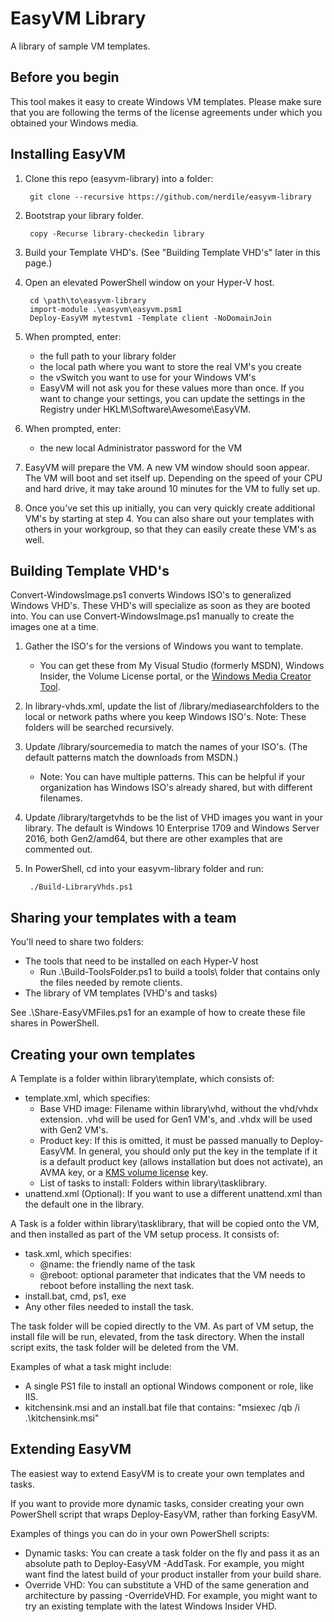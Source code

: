 # EasyVM Library #

A library of sample VM templates.


## Before you begin ##

This tool makes it easy to create Windows VM templates.  Please make sure that you are following the terms of the license agreements under which you obtained your Windows media.


## Installing EasyVM ##

1. Clone this repo (easyvm-library) into a folder:

        git clone --recursive https://github.com/nerdile/easyvm-library

2. Bootstrap your library folder.

        copy -Recurse library-checkedin library

3. Build your Template VHD's.  (See "Building Template VHD's" later in this page.)

4. Open an elevated PowerShell window on your Hyper-V host.

        cd \path\to\easyvm-library
        import-module .\easyvm\easyvm.psm1
        Deploy-EasyVM mytestvm1 -Template client -NoDomainJoin

5. When prompted, enter:
   - the full path to your library folder
   - the local path where you want to store the real VM's you create
   - the vSwitch you want to use for your Windows VM's
   - EasyVM will not ask you for these values more than once.  If you want to change your settings, you can update the settings in the Registry under HKLM\Software\Awesome\EasyVM.

6. When prompted, enter:
   - the new local Administrator password for the VM

7. EasyVM will prepare the VM.  A new VM window should soon appear.  The VM will boot and set itself up.  Depending on the speed of your CPU and hard drive, it may take around 10 minutes for the VM to fully set up.

8. Once you've set this up initially, you can very quickly create additional VM's by starting at step 4.  You can also share out your templates with others in your workgroup, so that they can easily create these VM's as well.


## Building Template VHD's ##

Convert-WindowsImage.ps1 converts Windows ISO's to generalized Windows VHD's.  These VHD's will specialize as soon as they are booted into.  You can use Convert-WindowsImage.ps1 manually to create the images one at a time.

1. Gather the ISO's for the versions of Windows you want to template. 
   - You can get these from My Visual Studio (formerly MSDN), Windows Insider, the Volume License portal, or the [Windows Media Creator Tool](https://www.bing.com/search?q=windows+media+creation+tool).

2. In library-vhds.xml, update the list of /library/mediasearchfolders to the local or network paths where you keep Windows ISO's.  Note: These folders will be searched recursively.

3. Update /library/sourcemedia to match the names of your ISO's.  (The default patterns match the downloads from MSDN.)
   - Note: You can have multiple patterns.  This can be helpful if your organization has Windows ISO's already shared, but with different filenames.

4. Update /library/targetvhds to be the list of VHD images you want in your library.  The default is Windows 10 Enterprise 1709 and Windows Server 2016, both Gen2/amd64, but there are other examples that are commented out.

5. In PowerShell, cd into your easyvm-library folder and run:

        ./Build-LibraryVhds.ps1


## Sharing your templates with a team ##

You'll need to share two folders:
- The tools that need to be installed on each Hyper-V host
    - Run .\Build-ToolsFolder.ps1 to build a tools\ folder that contains only the files needed by remote clients.
- The library of VM templates (VHD's and tasks)

See .\Share-EasyVMFiles.ps1 for an example of how to create these file shares in PowerShell.


## Creating your own templates ##

A Template is a folder within library\template, which consists of:
- template.xml, which specifies:
    - Base VHD image: Filename within library\vhd, without the vhd/vhdx extension.  .vhd will be used for Gen1 VM's, and .vhdx will be used with Gen2 VM's.
    - Product key: If this is omitted, it must be passed manually to Deploy-EasyVM.  In general, you should only put the key in the template if it is a default product key (allows installation but does not activate), an AVMA key, or a [KMS volume license](https://technet.microsoft.com/en-us/library/jj612867(v=ws.11).aspx) key.
    - List of tasks to install:  Folders within library\tasklibrary.
- unattend.xml (Optional): If you want to use a different unattend.xml than the default one in the library.

A Task is a folder within library\tasklibrary, that will be copied onto the VM, and then installed as part of the VM setup process.  It consists of:
- task.xml, which specifies:
    - @name: the friendly name of the task
    - @reboot: optional parameter that indicates that the VM needs to reboot before installing the next task.
- install.bat, cmd, ps1, exe
- Any other files needed to install the task.

The task folder will be copied directly to the VM.  As part of VM setup, the install file will be run, elevated, from the task directory.  When the install script exits, the task folder will be deleted from the VM.

Examples of what a task might include:
- A single PS1 file to install an optional Windows component or role, like IIS.
- kitchensink.msi and an install.bat file that contains: "msiexec /qb /i .\kitchensink.msi"


## Extending EasyVM ##

The easiest way to extend EasyVM is to create your own templates and tasks.

If you want to provide more dynamic tasks, consider creating your own PowerShell script that wraps Deploy-EasyVM, rather than forking EasyVM.

Examples of things you can do in your own PowerShell scripts:
- Dynamic tasks:  You can create a task folder on the fly and pass it as an absolute path to Deploy-EasyVM -AddTask.  For example, you might want find the latest build of your product installer from your build share.
- Override VHD:  You can substitute a VHD of the same generation and architecture by passing -OverrideVHD.  For example, you might want to try an existing template with the latest Windows Insider VHD.
